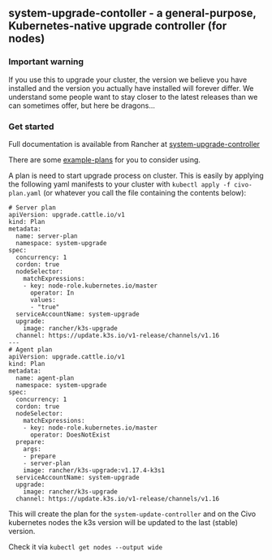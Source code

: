 ## system-upgrade-contoller - a general-purpose, Kubernetes-native upgrade controller (for nodes)

### Important warning

If you use this to upgrade your cluster, the version we believe you have installed and the version you actually have installed will forever differ. We understand some people want to stay closer to the latest releases than we can sometimes offer, but here be dragons...

### Get started

Full documentation is available from Rancher at [system-upgrade-controller](https://github.com/rancher/system-upgrade-controller)

There are some [example-plans](https://github.com/rancher/system-upgrade-controller#example-plans) for you to consider using.

A plan is need to start upgrade process on cluster. This is easily by applying the following yaml manifests to your cluster with
`kubectl apply -f civo-plan.yaml` (or whatever you call the file containing the contents below):

```
# Server plan
apiVersion: upgrade.cattle.io/v1
kind: Plan
metadata:
  name: server-plan
  namespace: system-upgrade
spec:
  concurrency: 1
  cordon: true
  nodeSelector:
    matchExpressions:
    - key: node-role.kubernetes.io/master
      operator: In
      values:
      - "true"
  serviceAccountName: system-upgrade
  upgrade:
    image: rancher/k3s-upgrade
  channel: https://update.k3s.io/v1-release/channels/v1.16
---
# Agent plan
apiVersion: upgrade.cattle.io/v1
kind: Plan
metadata:
  name: agent-plan
  namespace: system-upgrade
spec:
  concurrency: 1
  cordon: true
  nodeSelector:
    matchExpressions:
    - key: node-role.kubernetes.io/master
      operator: DoesNotExist
  prepare:
    args:
    - prepare
    - server-plan
    image: rancher/k3s-upgrade:v1.17.4-k3s1
  serviceAccountName: system-upgrade
  upgrade:
    image: rancher/k3s-upgrade
  channel: https://update.k3s.io/v1-release/channels/v1.16
```

This will create the plan for the `system-update-controller` and on the Civo kubernetes nodes the k3s version will be updated to the last (stable) version.

Check it via `kubectl get nodes --output wide`
